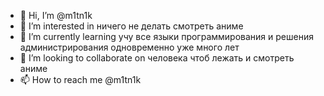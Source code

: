 - 👋 Hi, I’m @m1tn1k
- 👀 I’m interested in ничего не делать смотреть аниме
- 🌱 I’m currently learning учу все языки программирования и решения администрирования одновременно уже много лет
- 💞️ I’m looking to collaborate on человека чтоб лежать и смотреть аниме
- 📫 How to reach me @m1tn1k

<!---
m1tn1k/m1tn1k is a ✨ special ✨ repository because its `README.md` (this file) appears on your GitHub profile.
You can click the Preview link to take a look at your changes.
--->
